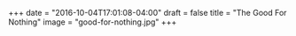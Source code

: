 +++
date = "2016-10-04T17:01:08-04:00"
draft = false
title = "The Good For Nothing"
image = "good-for-nothing.jpg"
+++

